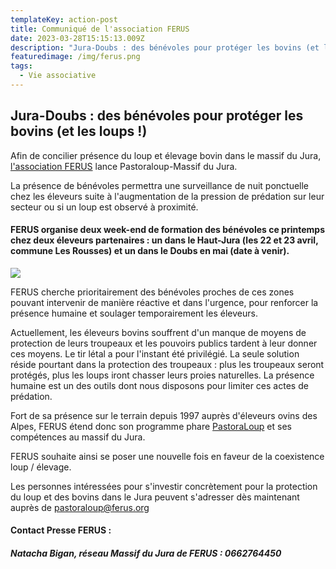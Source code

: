 ```yaml
---
templateKey: action-post
title: Communiqué de l'association FERUS
date: 2023-03-28T15:15:13.009Z
description: "Jura-Doubs : des bénévoles pour protéger les bovins (et les loups!)"
featuredimage: /img/ferus.png
tags:
  - Vie associative
---
```

## Jura-Doubs : des bénévoles pour protéger les bovins (et les loups !)

Afin de concilier présence du loup et élevage bovin dans le massif du Jura, [l'association FERUS](https://www.ferus.fr/a-propos-de-ferus/association) lance Pastoraloup-Massif du Jura.

La présence de bénévoles permettra une surveillance de nuit ponctuelle chez les éleveurs suite à l'augmentation de la pression de prédation sur leur secteur ou si un loup est observé à proximité.

#### FERUS organise deux week-end de formation des bénévoles ce printemps chez deux éleveurs partenaires : un dans le Haut-Jura (les 22 et 23 avril, commune Les Rousses) et un dans le Doubs en mai (date à venir).

![](/img/unnamed-3-.jpg?nf_resize=fit&w=31#img-center)

FERUS cherche prioritairement des bénévoles proches de ces zones pouvant intervenir de manière réactive et dans l'urgence, pour renforcer la présence humaine et soulager temporairement les éleveurs.

Actuellement, les éleveurs bovins souffrent d'un manque de moyens de protection de leurs troupeaux et les pouvoirs publics tardent à leur donner ces moyens. Le tir létal a pour l'instant été privilégié. La seule solution réside pourtant dans la protection des troupeaux : plus les troupeaux seront protégés, plus les loups iront chasser leurs proies naturelles. La présence humaine est un des outils dont nous disposons pour limiter ces actes de prédation.

Fort de sa présence sur le terrain depuis 1997 auprès d'éleveurs ovins des Alpes, FERUS étend donc son programme phare [PastoraLoup](https://www.ferus.fr/index.php?page=acymailing_front&ctrl=fronturl&task=click&urlid=154&userid=19435&mailid=88&noheader=1) et ses compétences au massif du Jura.

FERUS souhaite ainsi se poser une nouvelle fois en faveur de la coexistence loup / élevage.

Les personnes intéressées pour s'investir concrètement pour la protection du loup et des bovins dans le Jura peuvent s'adresser dès maintenant auprès de pastoraloup@ferus.org

#### **Contact Presse FERUS :**

##### Natacha Bigan, réseau Massif du Jura de FERUS : 0662764450